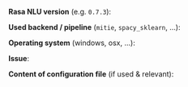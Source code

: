 <!-- If you don't know your Rasa NLU version, here is some help: https://goo.gl/g9QQg2. If you are creating a feature request, feel free to remove all the system information stuff. --> 

**Rasa NLU version** (e.g. `0.7.3`):

**Used backend / pipeline** (`mitie`, `spacy_sklearn`, ...):

**Operating system** (windows, osx, ...):

**Issue**:


**Content of configuration file** (if used & relevant):
```json

```

